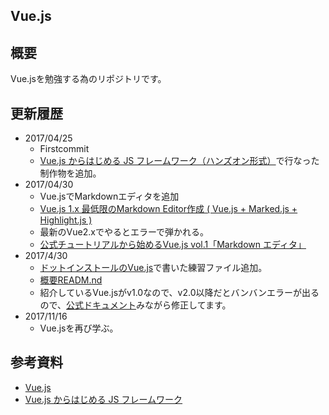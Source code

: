 ## Vue.js

## 概要

Vue.jsを勉強する為のリポジトリです。

## 更新履歴


- 2017/04/25
  - Firstcommit
  - [Vue.js からはじめる JS フレームワーク（ハンズオン形式）](https://supporterzcolab.com/event/8/)で行なった制作物を追加。
- 2017/04/30
  - Vue.jsでMarkdownエディタを追加
  - [Vue.js 1.x 最低限のMarkdown Editor作成 ( Vue.js + Marked.js + Highlight.js )](http://qiita.com/koara-local/items/ee65916c46a89b055948)
  - 最新のVue2.xでやるとエラーで弾かれる。
  - [公式チュートリアルから始めるVue.js vol.1「Markdown エディタ」](https://www.to-r.net/media/vue-markdown/)
- 2017/4/30
  - [ドットインストールのVue.js](https://github.com/Fendo181/js_repos/tree/master/vue/basic)で書いた練習ファイル追加。
  - [概要READM.nd](https://github.com/Fendo181/VueJS_repos/tree/master/VueJS_DotTutorial)
  - 紹介しているVue.jsがv1.0なので、v2.0以降だとバンバンエラーが出るので、[公式ドキュメント](https://jp.vuejs.org/v2/guide/migration.html#FAQ)みながら修正してます。
- 2017/11/16
  - Vue.jsを再び学ぶ。

## 参考資料

- [Vue.js](https://jp.vuejs.org/)
- [Vue.js からはじめる JS フレームワーク](https://github.com/okashoi/vue-js-handson)
